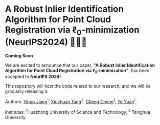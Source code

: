 # A Robust Inlier Identification Algorithm for Point Cloud Registration via $\ell_0$-minimization (NeurIPS2024) 🚀🚀🚀

**Coming Soon**

We are excited to announce that our paper, **"A Robust Inlier Identification Algorithm for Point Cloud Registration via $\ell_0$-minimization"**, has been accepted to **NeurIPS 2024**!

This repository will host the code related to our research, and we will be gradually releasing it. 

Authors: [Yinuo Jiang](https://scholar.google.com.hk/citations?user=FZLcKhkAAAAJ&hl=zh-CN)<sup>1</sup>,
[Xiuchuan Tang](https://openreview.net/profile?id=~Tang_Xiuchuan1)<sup>2</sup>,
[Cheng Cheng](https://scholar.google.com.hk/citations?user=rBYsC9AAAAAJ&hl=zh-CN)<sup>1</sup>,
[Ye Yuan](https://scholar.google.com.hk/citations?user=Jhj7LZUAAAAJ&hl=zh-CN&oi=ao)<sup>1</sup>,

Institutes: <sup>1</sup>Huazhong University of Science and Technology, <sup>2</sup> Tsinghua University 
